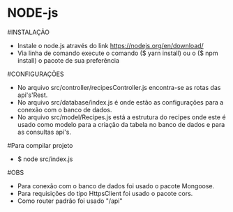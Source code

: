 # NODE-js

#INSTALAÇÃO
- Instale o node.js através do link https://nodejs.org/en/download/
- Via linha de comando execute o comando ($ yarn install) ou o ($ npm install) o pacote de sua preferência

#CONFIGURAÇÕES
- No arquivo src/controller/recipesController.js encontra-se as rotas das api's'Rest.
- No arquivo src/database/index.js é onde estão as configurações para a conexão com o banco de dados.
- No arquivo src/model/Recipes.js está a estrutura do recipes onde este é usado como modelo para a criação da tabela no banco de dados e para as consultas api's.


#Para compilar projeto
- $ node src/index.js

#OBS
- Para conexão com o banco de dados foi usado o pacote Mongoose.
- Para requisições do tipo HttpsClient foi usado o pacote cors.
- Como router padrão foi usado "/api"



